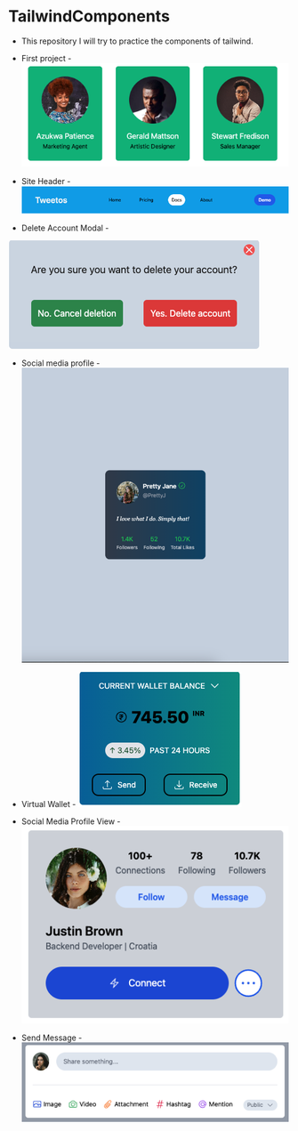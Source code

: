 # TailwindComponents

- This repository I will try to practice the components of tailwind.

- First project - 
![alt text](image.png)

- Site Header - 
![alt text](image-1.png)

- Delete Account Modal -
 
![alt text](image-2.png)

- Social media profile -
![alt text](image-3.png)

- Virtual Wallet - 
![alt text](image-4.png)

- Social Media Profile View - 
![alt text](image-5.png)

- Send Message - 
![alt text](image-6.png)